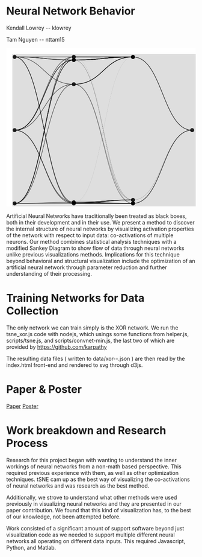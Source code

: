 # Neural Network Behavior 

Kendall Lowrey -- klowrey

Tam Nguyen -- nttam15

![alt tag](https://github.com/CSE512-15S/fp-klowrey-nttam15/blob/master/summary.png)

Artificial Neural Networks have traditionally been treated as black boxes, both in their development and in their use. We present a method to discover the internal structure of neural networks by visualizing activation properties of the network with respect to input data: co-activations of multiple neurons. Our method combines statistical analysis techniques with a modified Sankey Diagram to show flow of data through neural networks unlike previous visualizations methods. Implications for this technique beyond behavioral and structural visualization include the optimization of an artificial neural network through parameter reduction and further understanding of their processing.

# Training Networks for Data Collection

The only network we can train simply is the XOR network. We run the tsne_xor.js code with nodejs, which usings some functions from helper.js, scripts/tsne.js, and scripts/convnet-min.js, the last two of which are provided by https://github.com/karpathy

The resulting data files ( written to data/xor--.json ) are then read by the index.html front-end and rendered to svg through d3js.

# Paper & Poster

[Paper](https://github.com/CSE512-15S/fp-klowrey-nttam15/raw/gh-pages/final/paper-klowrey-nttam15.pdf)
[Poster](https://github.com/CSE512-15S/fp-klowrey-nttam15/raw/gh-pages/final/poster-klowrey-nttam15.pdf)

# Work breakdown and Research Process

Research for this project began with wanting to understand the inner workings of neural networks from a non-math based perspective. This required previous experience with them, as well as other optimization techniques. tSNE cam up as the best way of visualizing the co-activations of neural networks and was research as the best method. 

Additionally, we strove to understand what other methods were used previously in visualizing neural networks and they are presented in our paper contribution. We found that this kind of visualization has, to the best of our knowledge, not been attempted before.

Work consisted of a significant amount of support software beyond just visualization code as we needed to support multiple different neural networks all operating on different data inputs. This required Javascript, Python, and Matlab. 

